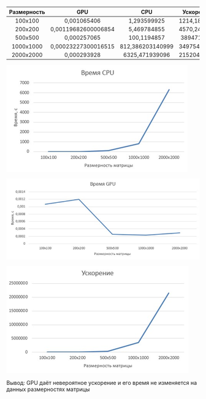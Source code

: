 | Размерность   | GPU                             | CPU               | Ускорение             |
|:-------------:|:---------------:                |:-------------:    |:-------------:        |
| 100x100       | 0,001065406                     | 1,293599925       | 1214,184944           |
| 200x200       | 0,00119682600006854             | 5,469784855       | 4570,242337           |
| 500x500       | 0,000257065                     | 100,1194857       | 389471,479            |
| 1000x1000     | 0,00023227300016515             | 812,386203140999  | 3497549,016           |
| 2000x2000     | 0,000293928                     | 6325,471939096    | 21520481,01           |


![image](Time_CPU.jpg)

![image](Time_GPU.jpg)

![image](Boost.jpg)

<p>Вывод: GPU даёт невероятное ускорение и его время не изменяется на данных размерностях матрицы</p>